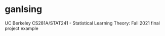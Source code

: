 # ganIsing
UC Berkeley CS281A/STAT241 - Statistical Learning Theory: Fall 2021 final project example
